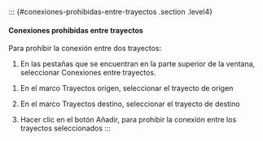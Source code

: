 ::: {#conexiones-prohibidas-entre-trayectos .section .level4}
#### Conexiones prohibidas entre trayectos

Para prohibir la conexión entre dos trayectos:

1.  En las pestañas que se encuentran en la parte superior de la
    ventana, seleccionar Conexiones entre trayectos.

<!-- -->

1.  En el marco Trayectos origen, seleccionar el trayecto de origen

2.  En el marco Trayectos destino, seleccionar el trayecto de destino

3.  Hacer clic en el botón Añadir, para prohibir la conexión entre los
    trayectos seleccionados
:::
